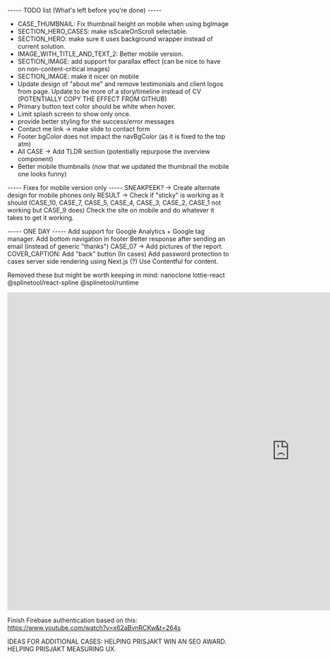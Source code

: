 ----- TODO list (What's left before you're done) -----

- CASE_THUMBNAIL: Fix thumbnail height on mobile when using bgImage
- SECTION_HERO_CASES: make isScaleOnScroll selectable.
- SECTION_HERO: make sure it uses background wrapper instead of current solution.
- IMAGE_WITH_TITLE_AND_TEXT_2: Better mobile version.
- SECTION_IMAGE: add support for parallax effect (can be nice to have on non-content-critical images)
- SECTION_IMAGE: make it nicer on mobile
- Update design of "about me" and remove testimonials and client logos from page. Update to be more of a story/timeline instead of CV (POTENTIALLY COPY THE EFFECT FROM GITHUB)
- Primary button text color should be white when hover.
- Limit splash screen to show only once.
- provide better styling for the success/error messages
- Contact me link -> make slide to contact form
- Footer bgColor does not impact the navBgColor (as it is fixed to the top atm)
- All CASE -> Add TLDR section (potentially repurpose the overview component)
- Better mobile thumbnails (now that we updated the thumbnail the mobile one looks funny)

----- Fixes for mobile version only -----
SNEAKPEEK? -> Create alternate design for mobile phones only
RESULT -> Check if "sticky" is working as it should (CASE_10, CASE_7, CASE_5, CASE_4, CASE_3, CASE_2, CASE_1 not working but CASE_9 does)
Check the site on mobile and do whatever it takes to get it working.

----- ONE DAY -----
Add support for Google Analytics + Google tag manager.
Add bottom navigation in footer
Better response after sending an email (instead of generic "thanks")
CASE_07 -> Add pictures of the report.
COVER_CAPTION: Add "back" button (In cases)
Add password protection to cases
server side rendering using Next.js (?)
Use Contentful for content.

Removed these but might be worth keeping in mind:
nanoclone
lottie-react
@splinetool/react-spline
@splinetool/runtime

<iframe width="1280" height="720" src="https://www.youtube.com/embed/UFk14H74w6E" title="WEBINAR: Samuel Bergstrom - Sentiment for better design decisions" frameborder="0" allow="accelerometer; autoplay; clipboard-write; encrypted-media; gyroscope; picture-in-picture; web-share" allowfullscreen></iframe>

Finish Firebase authentication based on this:
https://www.youtube.com/watch?v=x62aBvnRCKw&t=264s

IDEAS FOR ADDITIONAL CASES:
HELPING PRISJAKT WIN AN SEO AWARD.
HELPING PRISJAKT MEASURING UX.
